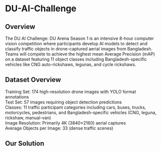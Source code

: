 # DU-AI-Challenge
## Overview
The DU AI Challenge: DU Arena Season 1 is an intensive 8-hour computer vision competition where participants develop AI models to detect and classify traffic objects in drone-captured aerial images from Bangladesh. Teams will compete to achieve the highest mean Average Precision (mAP) on a dataset featuring 11 object classes including Bangladesh-specific vehicles like CNG auto-rickshaws, legunas, and cycle rickshaws.

## Dataset Overview      
Training Set: 174 high-resolution drone images with YOLO format annotations     
Test Set: 57 images requiring object detection predictions     
Classes: 11 traffic participant categories including cars, buses, trucks, motorcycles, pedestrians, and Bangladesh-specific vehicles (CNG, leguna, rickshaw, manual-van)     
Image Resolution: Primarily 4K (3840×2160) aerial captures     
Average Objects per Image: 33 (dense traffic scenes) 

## Our Solution
